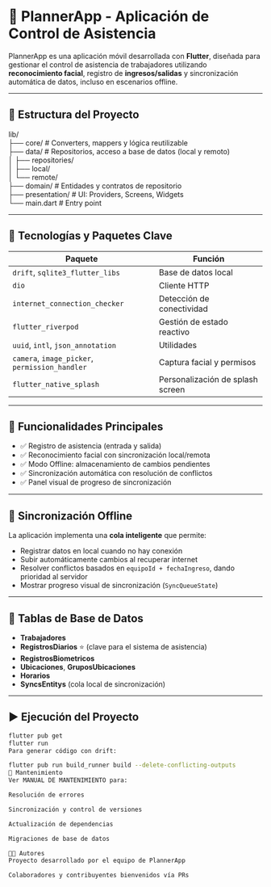 # 📱 PlannerApp - Aplicación de Control de Asistencia

PlannerApp es una aplicación móvil desarrollada con **Flutter**, diseñada para gestionar el control de asistencia de trabajadores utilizando **reconocimiento facial**, registro de **ingresos/salidas** y sincronización automática de datos, incluso en escenarios offline.

---

## 📂 Estructura del Proyecto

lib/                                                                                                                                                                                                                                                                        
 ├── core/ # Converters, mappers y lógica reutilizable                                                                                                                                                                                                                      
 ├── data/ # Repositorios, acceso a base de datos (local y remoto)                                                                                                                                                                                                            
 │ ├── repositories/                                                                                                                                                                                                                                                          
 │ ├── local/                                                                                                                                                                                                                                                                 
 │ └── remote/                                                                                                                                                                                                                                                              
 ├── domain/ # Entidades y contratos de repositorio                                                                                                                                                                                                                         
 ├── presentation/ # UI: Providers, Screens, Widgets                                                                                                                                                                                                                        
 └── main.dart # Entry point


---

## 🔧 Tecnologías y Paquetes Clave

| Paquete | Función |
|--------|--------|
| `drift`, `sqlite3_flutter_libs` | Base de datos local |
| `dio` | Cliente HTTP |
| `internet_connection_checker` | Detección de conectividad |
| `flutter_riverpod` | Gestión de estado reactivo |
| `uuid`, `intl`, `json_annotation` | Utilidades |
| `camera`, `image_picker`, `permission_handler` | Captura facial y permisos |
| `flutter_native_splash` | Personalización de splash screen |

---

## 🧠 Funcionalidades Principales

- ✅ Registro de asistencia (entrada y salida)
- ✅ Reconocimiento facial con sincronización local/remota
- ✅ Modo Offline: almacenamiento de cambios pendientes
- ✅ Sincronización automática con resolución de conflictos
- ✅ Panel visual de progreso de sincronización

---

## 🔄 Sincronización Offline

La aplicación implementa una **cola inteligente** que permite:

- Registrar datos en local cuando no hay conexión
- Subir automáticamente cambios al recuperar internet
- Resolver conflictos basados en `equipoId + fechaIngreso`, dando prioridad al servidor
- Mostrar progreso visual de sincronización (`SyncQueueState`)

---

## 🧱 Tablas de Base de Datos

- **Trabajadores**
- **RegistrosDiarios** ⭐ (clave para el sistema de asistencia)
- **RegistrosBiometricos**
- **Ubicaciones**, **GruposUbicaciones**
- **Horarios**
- **SyncsEntitys** (cola local de sincronización)

---

## ▶️ Ejecución del Proyecto

```bash
flutter pub get
flutter run
Para generar código con drift:

flutter pub run build_runner build --delete-conflicting-outputs
🚨 Mantenimiento
Ver MANUAL DE MANTENIMIENTO para:

Resolución de errores

Sincronización y control de versiones

Actualización de dependencias

Migraciones de base de datos

👨‍💻 Autores
Proyecto desarrollado por el equipo de PlannerApp

Colaboradores y contribuyentes bienvenidos vía PRs
